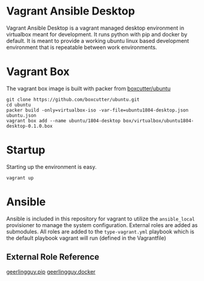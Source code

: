 # Vagrant Ansible Desktop

Vagrant Ansible Desktop is a vagrant managed desktop environment in virtualbox meant for development.  It runs python with pip and docker by default.  It is meant to provide a working ubuntu linux based development environment that is repeatable between work environments.  

# Vagrant Box

The vagrant box image is built with packer from [boxcutter/ubuntu](https://github.com/boxcutter/ubuntu)

```
git clone https://github.com/boxcutter/ubuntu.git
cd ubuntu
packer build -only=virtualbox-iso -var-file=ubuntu1804-desktop.json ubuntu.json
vagrant box add --name ubuntu/1804-desktop box/virtualbox/ubuntu1804-desktop-0.1.0.box
```

# Startup

Starting up the environment is easy.

```
vagrant up
```

# Ansible

Ansible is included in this repository for vagrant to utilize the `ansible_local` provisioner to manage the system configuration.  External roles are added as submodules.  All roles are added to the `type-vagrant.yml` playbook which is the default playbook vagrant will run (defined in the Vagrantfile)

## External Role Reference

[geerlingguy.pip](https://galaxy.ansible.com/geerlingguy/pip)
[geerlingguy.docker](https://galaxy.ansible.com/geerlingguy/docker)
